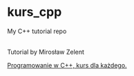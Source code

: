 # kurs_cpp
My C++ tutorial repo

<br>
Tutorial by Mirosław Zelent

[Programowanie w C++, kurs dla każdego.](https://www.youtube.com/playlist?list=PLOYHgt8dIdoxx0Y5wzs7CFpmBzb40PaDo)
